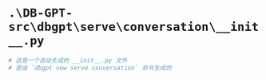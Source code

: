 # `.\DB-GPT-src\dbgpt\serve\conversation\__init__.py`

```py
# 这是一个自动生成的 __init__.py 文件
# 是由 `dbgpt new serve conversation` 命令生成的
```